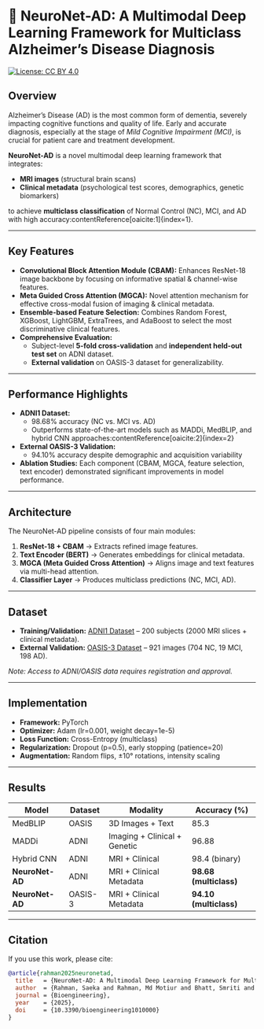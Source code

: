 # 🧠 NeuroNet-AD: A Multimodal Deep Learning Framework for Multiclass Alzheimer’s Disease Diagnosis

[![License: CC BY 4.0](https://img.shields.io/badge/License-CC%20BY%204.0-lightgrey.svg)](https://creativecommons.org/licenses/by/4.0/)

## Overview
Alzheimer’s Disease (AD) is the most common form of dementia, severely impacting cognitive functions and quality of life. Early and accurate diagnosis, especially at the stage of *Mild Cognitive Impairment (MCI)*, is crucial for patient care and treatment development.

**NeuroNet-AD** is a novel multimodal deep learning framework that integrates:
- **MRI images** (structural brain scans)  
- **Clinical metadata** (psychological test scores, demographics, genetic biomarkers)  

to achieve **multiclass classification** of Normal Control (NC), MCI, and AD with high accuracy:contentReference[oaicite:1]{index=1}.

---

## Key Features
- **Convolutional Block Attention Module (CBAM):** Enhances ResNet-18 image backbone by focusing on informative spatial & channel-wise features.  
- **Meta Guided Cross Attention (MGCA):** Novel attention mechanism for effective cross-modal fusion of imaging & clinical metadata.  
- **Ensemble-based Feature Selection:** Combines Random Forest, XGBoost, LightGBM, ExtraTrees, and AdaBoost to select the most discriminative clinical features.  
- **Comprehensive Evaluation:**  
  - Subject-level **5-fold cross-validation** and **independent held-out test set** on ADNI dataset.  
  - **External validation** on OASIS-3 dataset for generalizability.  

---

## Performance Highlights
- **ADNI1 Dataset:**  
  - 98.68% accuracy (NC vs. MCI vs. AD)  
  - Outperforms state-of-the-art models such as MADDi, MedBLIP, and hybrid CNN approaches:contentReference[oaicite:2]{index=2}  
- **External OASIS-3 Validation:**  
  - 94.10% accuracy despite demographic and acquisition variability  
- **Ablation Studies:** Each component (CBAM, MGCA, feature selection, text encoder) demonstrated significant improvements in model performance.

---

## Architecture
The NeuroNet-AD pipeline consists of four main modules:
1. **ResNet-18 + CBAM** → Extracts refined image features.  
2. **Text Encoder (BERT)** → Generates embeddings for clinical metadata.  
3. **MGCA (Meta Guided Cross Attention)** → Aligns image and text features via multi-head attention.  
4. **Classifier Layer** → Produces multiclass predictions (NC, MCI, AD).  

---

## Dataset
- **Training/Validation:** [ADNI1 Dataset](https://adni.loni.usc.edu/) – 200 subjects (2000 MRI slices + clinical metadata).  
- **External Validation:** [OASIS-3 Dataset](https://www.oasis-brains.org/) – 921 images (704 NC, 19 MCI, 198 AD).  

*Note: Access to ADNI/OASIS data requires registration and approval.*  

---

## Implementation
- **Framework:** PyTorch  
- **Optimizer:** Adam (lr=0.001, weight decay=1e-5)  
- **Loss Function:** Cross-Entropy (multiclass)  
- **Regularization:** Dropout (p=0.5), early stopping (patience=20)  
- **Augmentation:** Random flips, ±10° rotations, intensity scaling  

---

## Results
| Model         | Dataset | Modality | Accuracy (%) |
|---------------|---------|----------|--------------|
| MedBLIP       | OASIS   | 3D Images + Text | 85.3 |
| MADDi         | ADNI    | Imaging + Clinical + Genetic | 96.88 |
| Hybrid CNN    | ADNI    | MRI + Clinical | 98.4 (binary) |
| **NeuroNet-AD** | ADNI    | MRI + Clinical Metadata | **98.68 (multiclass)** |
| **NeuroNet-AD** | OASIS-3 | MRI + Clinical Metadata | **94.10 (multiclass)** |

---

## Citation
If you use this work, please cite:  

```bibtex
@article{rahman2025neuronetad,
  title   = {NeuroNet-AD: A Multimodal Deep Learning Framework for Multiclass Alzheimer’s Disease Diagnosis},
  author  = {Rahman, Saeka and Rahman, Md Motiur and Bhatt, Smriti and Sundararajan, Raji and Faezipour, Miad},
  journal = {Bioengineering},
  year    = {2025},
  doi     = {10.3390/bioengineering1010000}
}
